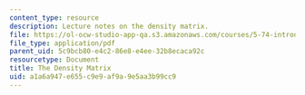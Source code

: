 ```yaml
---
content_type: resource
description: Lecture notes on the density matrix.
file: https://ol-ocw-studio-app-qa.s3.amazonaws.com/courses/5-74-introductory-quantum-mechanics-ii-spring-2009/a1a6a947e655c9e9af9a9e5aa3b99cc9_MIT5_74s09_lec12.pdf
file_type: application/pdf
parent_uid: 5c9bcb80-e4c2-86e8-e4ee-32b8ecaca92c
resourcetype: Document
title: The Density Matrix
uid: a1a6a947-e655-c9e9-af9a-9e5aa3b99cc9
---
```

